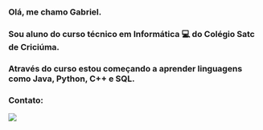 ### Olá, me chamo Gabriel.

### Sou aluno do curso técnico em Informática 💻 do Colégio Satc de Criciúma.
### Através do curso estou começando a aprender linguagens como Java, Python, C++ e SQL.



### Contato:

<div>
<a href="https://www.youtube.com/channel/UCtVMM4SALuLfQHSH5122ysg" target="_blank"><img src="https://img.shields.io/badge/YouTube-FF0000?style=for-the-badge&logo=youtube&logoColor=white" target="_blank"></a>
